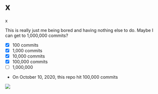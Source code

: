 # x
x

This is really just me being bored and having nothing else to do. Maybe I can get to 1,000,000 commits?

- [x] 100 commits
- [x] 1,000 commits
- [x] 10,000 commits
- [x] 100,000 commits
- [ ] 1,000,000

- On October 10, 2020, this repo hit 100,000 commits

![](https://i.imgur.com/rJKGTXr.png)
